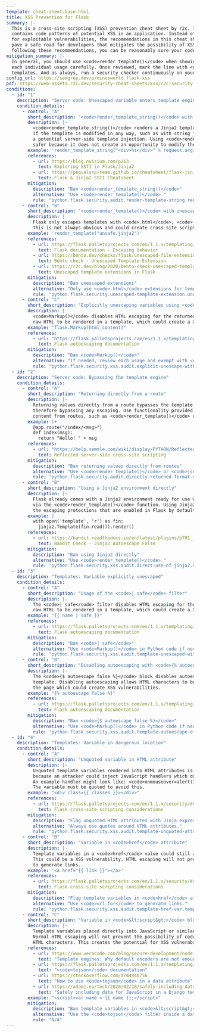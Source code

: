 ```yaml
---
template: cheat-sheet-base.html
title: XSS Prevention for Flask
summary: |-
  This is a cross-site scripting (XSS) prevention cheat sheet by r2c. It
  contains code patterns of potential XSS in an application. Instead of scrutinizing code
  for exploitable vulnerabilities, the recommendations in this cheat sheet
  pave a safe road for developers that mitigates the possibility of XSS in your code. By 
  following these recommendations, you can be reasonably sure your code is free of XSS.
mitigation_summary: |-
  In general, you should use <code>render_template()</code> when showing data to users. If you need HTML escaping, use `Markup()</code> and review
  each individual usage carefully. Once reviewed, mark the line with <code># nosem</code>. Beware of putting data in dangerous locations in
  templates. And as always, run a security checker continuously on your code.
config_url: https://semgrep.dev/p/minusworld.flask-xss
pdf: https://web-assets.r2c.dev/security-cheat-sheets/xss/r2c-security-cheat-sheet-xss-prevention-for-flask.pdf
conditions:
  - id: "1"
    description: "Server code: Unescaped variable enters template engine in Python code"
    condition_details:
      - control: "A"
        short_description: "<code>render_template_string()</code> with string formatting"
        description: |-
          <code>render_template_string()</code> renders a Jinja2 template directly from a string.
          If the template is modified in any way, such as with string formatting, it creates
          a potential server-side template injection. Using <code>render_template()</code> is strictly
          safer because it does not create an opportunity to modify the template.
        example: 'render_template_string("<div>%s</div>" % request.args.get("name"))'
        references:
          - url: https://blog.nvisium.com/p263
            text: Exploring SSTI in Flask/Jinja2
          - url: https://pequalsnp-team.github.io/cheatsheet/flask-jinja2-ssti
            text: Flask & Jinja2 SSTI Cheatsheet
        mitigation:
          description: "Ban <code>render_template_string()</code>"
          alternative: "Use <code>render_template()</code>."
          rule: "python.flask.security.audit.render-template-string.render-template-string"
      - control: "B"
        short_description: "<code>render_template()</code> with unescaped file extension"
        description: |
          Flask only escapes templates with <code>.html</code>, <code>.htm</code>, <code>.xml</code>, or <code>.xhtml</code> extensions.
          This is not always obvious and could create cross-site scripting vulnerabilities.
        example: 'render_template("unsafe.jinja2")'
        references:
          - url: https://flask.palletsprojects.com/en/1.1.x/templating/#jinja-setup
            text: Flask documentation - Escaping behavior
          - url: https://bento.dev/checks/flask/unescaped-file-extension/
            text: Bento check - Unescaped Template Extension
          - url: https://r2c.dev/blog/2020/bento-check-unescaped-template-extensions-in-flask/
            text: Unescaped template extensions in Flask
        mitigation:
          description: "Ban unescaped extensions"
          alternative: "Only use <code>.html</code> extensions for templates. If no escaping is needed, review each case and exempt with <code># nosem</code>."
          rule: "python.flask.security.unescaped-template-extension.unescaped-template-extension"
      - control: "C"
        short_description: "Explicitly unescaping variables using <code>Markup()</code>"
        description: |
          <code>Markup()</code> disables HTML escaping for the returned content. This permits
          raw HTML to be rendered in a template, which could create a XSS vulnerability.
        example: "flask.Markup(html_content)"
        references:
          - url: "https://flask.palletsprojects.com/en/1.1.x/templating/#controlling-autoescaping"
            text: Flask autoescaping documentation
        mitigation:
          description: "Ban <code>Markup()</code>"
          alternative: "If needed, review each usage and exempt with <code># nosem</code>."
          rule: "python.flask.security.xss.audit.explicit-unescape-with-markup.explicit-unescape-with-markup"
  - id: "2"
    description: "Server code: Bypassing the template engine"
    condition_details:
      - control: "A"
        short_description: "Returning directly from a route"
        description: |-
          Returning values directly from a route bypasses the template rendering engine,
          therefore bypassing any escaping. Use functionality provided by Flask to return
          content from routes, such as <code>render_template()</code> or <code>jsonify()</code>.
        example: |+
          @app.route("/index/<msg>")
          def index(msg):
            return "Hello! " + msg
        references:
          - url: "https://help.semmle.com/wiki/display/PYTHON/Reflected+server-side+cross-site+scripting"
            text: Reflected server-side cross-site scripting
        mitigation:
          description: "Ban returning values directly from routes"
          alternative: "Use <code>render_template()</code> or <code>jsonify()</code>."
          rule: "python.flask.security.audit.directly-returned-format-string.directly-returned-format-string"
      - control: "B"
        short_description: "Using a Jinja2 environment directly"
        description: |-
          Flask already comes with a Jinja2 environment ready for use which can be invoked
          via the <code>render_template()</code> function. Using Jinja2 directly may bypass
          the escaping protections that are enabled in Flask by default.
        example: |
          with open('template', 'r') as fin:
            jinja2.Template(fin.read()).render()
        references:
          - url: https://bandit.readthedocs.io/en/latest/plugins/b701_jinja2_autoescape_false.html
            text: Bandit Check - Jinja2 Autoescape False
        mitigation:
          description: "Ban using Jinja2 directly"
          alternative: "Use <code>render_template()</code>."
          rule: "python.flask.security.xss.audit.direct-use-of-jinja2.direct-use-of-jinja2"
  - id: "3"
    description: "Templates: Variable explicitly unescaped"
    condition_details:
      - control: "A"
        short_description: "Usage of the <code>| safe</code> filter"
        description: |-
          The <code>| safe</code> filter disables HTML escaping for the provided content. This permits
          raw HTML to be rendered in a template, which could create a XSS vulnerability.
        example: "{{ name | safe }}"
        references:
          - url: https://flask.palletsprojects.com/en/1.1.x/templating/#controlling-autoescaping
            text: Flask autoescaping documentation
        mitigation:
          description: "Ban <code>| safe</code>"
          alternative: "Use <code>Markup()</code> in Python code if necessary."
          rule: "python.flask.security.xss.audit.template-unescaped-with-safe.template-unescaped-with-safe"
      - control: "B"
        short_description: "Disabling autoescaping with <code>{% autoescape false %}</code>"
        description: |-
          The <code>{$ autoescape false %}</code> block disables autoescaping for whole portions of the
          template. Disabling autoescaping allows HTML characters to be rendered directly onto
          the page which could create XSS vulnerabilities.
        example: "{% autoescape false %}"
        references:
          - url: https://flask.palletsprojects.com/en/1.1.x/templating/#controlling-autoescaping
            text: Flask autoescaping documentation
        mitigation:
          description: "Ban <code>{$ autoescape false %}</code>"
          alternative: "Use <code>Markup()</code> in Python code if necessary."
          rule: "python.flask.security.xss.audit.template-autoescape-off.template-autoescape-off"
  - id: "4"
    description: "Templates: Variable in dangerous location"
    condition_details:
      - control: "A"
        short_description: "Unquoted variable in HTML attribute"
        description: |-
          Unquoted template variables rendered into HTML attributes is a potential XSS vector
          because an attacker could inject JavaScript handlers which do not require HTML characters.
          An example handler might look like: <code>onmouseover=alert(1)</code>. HTML escaping will not mitigate this.
          The variable must be quoted to avoid this.
        example: "<div class={{ classes }}></div>"
        references:
          - url: https://flask.palletsprojects.com/en/1.1.x/security/#cross-site-scripting-xss
            text: Flask cross-site scripting considerations
        mitigation:
          description: "Flag unquoted HTML attributes with Jinja expressions"
          alternative: "Always use quotes around HTML attributes."
          rule: "python.flask.security.xss.audit.template-unquoted-attribute-var.template-unquoted-attribute-var"
      - control: "B"
        short_description: "Variable in <code>href</code> attribute"
        description: |-
          Template variables in a <code>href</code> value could still accept the <code>javascript:</code> URI.
          This could be a XSS vulnerability. HTML escaping will not prevent this. Use <code>url_for</code>
          to generate links.
        example: '<a href="{{ link }}"></a>'
        references:
          - url: https://flask.palletsprojects.com/en/1.1.x/security/#cross-site-scripting-xss
            text: Flask cross-site scripting considerations
        mitigation:
          description: "Flag template variables in <code>href</code> attributes"
          alternative: "Use <code>url_for</code> to generate links."
          rule: "python.flask.security.xss.audit.template-href-var.template-href-var"
      - control: "C"
        short_description: "Variable in <code>&lt;script&gt;</code> block"
        description: |-
          Template variables placed directly into JavaScript or similar are now directly in a code execution context.
          Normal HTML escaping will not prevent the possibility of code injection because code can be written without
          HTML characters. This creates the potential for XSS vulnerabilities, or worse.
        references:
          - url: https://www.veracode.com/blog/secure-development/nodejs-template-engines-why-default-encoders-are-not-enough
            text: "Template engines: Why default encoders are not enough"
          - url: https://flask.palletsprojects.com/en/1.1.x/templating/#standard-filters
            text: "<code>tojson</code> documentation"
          - url: https://stackoverflow.com/a/44840756
            text: "How to use <code>tojson</code> in a data attribute"
          - url: https://adamj.eu/tech/2020/02/18/safely-including-data-for-javascript-in-a-django-template/
            text: "Safely including data for JavaScript in a Django template"
        example: "<script>var name = {{ name }};</script>"
        mitigation:
          description: "Ban template variables in <code>&lt;script&gt;</code> blocks."
          alternative: "Use the <code>tojson</code> filter inside a data attribute and <code>JSON.parse()</code> in JavaScript."
          rule: "N/A"
---
```

